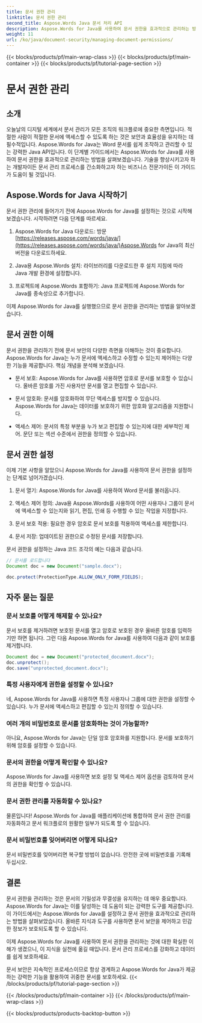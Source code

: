 ```yaml
---
title: 문서 권한 관리
linktitle: 문서 권한 관리
second_title: Aspose.Words Java 문서 처리 API
description: Aspose.Words for Java를 사용하여 문서 권한을 효과적으로 관리하는 방법을 알아보세요. 이 포괄적인 가이드는 단계별 지침과 소스 코드 예를 제공합니다.
weight: 11
url: /ko/java/document-security/managing-document-permissions/
---
```


{{< blocks/products/pf/main-wrap-class >}}
{{< blocks/products/pf/main-container >}}
{{< blocks/products/pf/tutorial-page-section >}}

# 문서 권한 관리


## 소개

오늘날의 디지털 세계에서 문서 관리가 모든 조직의 워크플로에 중요한 측면입니다. 적절한 사람이 적절한 문서에 액세스할 수 있도록 하는 것은 보안과 효율성을 유지하는 데 필수적입니다. Aspose.Words for Java는 Word 문서를 쉽게 조작하고 관리할 수 있는 강력한 Java API입니다. 이 단계별 가이드에서는 Aspose.Words for Java를 사용하여 문서 권한을 효과적으로 관리하는 방법을 살펴보겠습니다. 기술을 향상시키고자 하는 개발자이든 문서 관리 프로세스를 간소화하고자 하는 비즈니스 전문가이든 이 가이드가 도움이 될 것입니다.

## Aspose.Words for Java 시작하기

문서 권한 관리에 들어가기 전에 Aspose.Words for Java를 설정하는 것으로 시작해 보겠습니다. 시작하려면 다음 단계를 따르세요.

1.  Aspose.Words for Java 다운로드: 방문[https://releases.aspose.com/words/java/](https://releases.aspose.com/words/java/)Aspose.Words for Java의 최신 버전을 다운로드하세요.

2. Java용 Aspose.Words 설치: 라이브러리를 다운로드한 후 설치 지침에 따라 Java 개발 환경에 설정합니다.

3. 프로젝트에 Aspose.Words 포함하기: Java 프로젝트에 Aspose.Words for Java를 종속성으로 추가합니다.

이제 Aspose.Words for Java를 실행했으므로 문서 권한을 관리하는 방법을 알아보겠습니다.

## 문서 권한 이해

문서 권한을 관리하기 전에 문서 보안의 다양한 측면을 이해하는 것이 중요합니다. Aspose.Words for Java는 누가 문서에 액세스하고 수정할 수 있는지 제어하는 다양한 기능을 제공합니다. 핵심 개념을 분석해 보겠습니다.

- 문서 보호: Aspose.Words for Java를 사용하면 암호로 문서를 보호할 수 있습니다. 올바른 암호를 가진 사용자만 문서를 열고 편집할 수 있습니다.

- 문서 암호화: 문서를 암호화하여 무단 액세스를 방지할 수 있습니다. Aspose.Words for Java는 데이터를 보호하기 위한 암호화 알고리즘을 지원합니다.

- 액세스 제어: 문서의 특정 부분을 누가 보고 편집할 수 있는지에 대한 세부적인 제어. 문단 또는 섹션 수준에서 권한을 정의할 수 있습니다.

## 문서 권한 설정

이제 기본 사항을 알았으니 Aspose.Words for Java를 사용하여 문서 권한을 설정하는 단계로 넘어가겠습니다.

1. 문서 열기: Aspose.Words for Java를 사용하여 Word 문서를 불러옵니다.

2. 액세스 제어 정의: Java용 Aspose.Words를 사용하여 어떤 사용자나 그룹이 문서에 액세스할 수 있는지와 읽기, 편집, 인쇄 등 수행할 수 있는 작업을 지정합니다.

3. 문서 보호 적용: 필요한 경우 암호로 문서 보호를 적용하여 액세스를 제한합니다.

4. 문서 저장: 업데이트된 권한으로 수정된 문서를 저장합니다.

문서 권한을 설정하는 Java 코드 조각의 예는 다음과 같습니다.

```java
// 문서를 로드합니다
Document doc = new Document("sample.docx");

doc.protect(ProtectionType.ALLOW_ONLY_FORM_FIELDS);
```

## 자주 묻는 질문

### 문서 보호를 어떻게 해제할 수 있나요?

문서 보호를 제거하려면 보호된 문서를 열고 암호로 보호된 경우 올바른 암호를 입력하기만 하면 됩니다. 그런 다음 Aspose.Words for Java를 사용하여 다음과 같이 보호를 제거합니다.

```java
Document doc = new Document("protected_document.docx");
doc.unprotect();
doc.save("unprotected_document.docx");
```

### 특정 사용자에게 권한을 설정할 수 있나요?

네, Aspose.Words for Java를 사용하면 특정 사용자나 그룹에 대한 권한을 설정할 수 있습니다. 누가 문서에 액세스하고 편집할 수 있는지 정의할 수 있습니다.

### 여러 개의 비밀번호로 문서를 암호화하는 것이 가능할까?

아니요, Aspose.Words for Java는 단일 암호 암호화를 지원합니다. 문서를 보호하기 위해 암호를 설정할 수 있습니다.

### 문서의 권한을 어떻게 확인할 수 있나요?

Aspose.Words for Java를 사용하면 보호 설정 및 액세스 제어 옵션을 검토하여 문서의 권한을 확인할 수 있습니다.

### 문서 권한 관리를 자동화할 수 있나요?

물론입니다! Aspose.Words for Java를 애플리케이션에 통합하여 문서 권한 관리를 자동화하고 문서 워크플로의 원활한 일부가 되도록 할 수 있습니다.

### 문서 비밀번호를 잊어버리면 어떻게 되나요?

문서 비밀번호를 잊어버리면 복구할 방법이 없습니다. 안전한 곳에 비밀번호를 기록해 두십시오.

## 결론

문서 권한을 관리하는 것은 문서의 기밀성과 무결성을 유지하는 데 매우 중요합니다. Aspose.Words for Java는 이를 달성하는 데 도움이 되는 강력한 도구를 제공합니다. 이 가이드에서는 Aspose.Words for Java를 설정하고 문서 권한을 효과적으로 관리하는 방법을 살펴보았습니다. 올바른 지식과 도구를 사용하면 문서 보안을 제어하고 민감한 정보가 보호되도록 할 수 있습니다.

이제 Aspose.Words for Java를 사용하여 문서 권한을 관리하는 것에 대한 확실한 이해가 생겼으니, 이 지식을 실천에 옮길 때입니다. 문서 관리 프로세스를 강화하고 데이터를 쉽게 보호하세요.

문서 보안은 지속적인 프로세스이므로 항상 경계하고 Aspose.Words for Java가 제공하는 강력한 기능을 활용하여 귀중한 문서를 보호하세요.
{{< /blocks/products/pf/tutorial-page-section >}}

{{< /blocks/products/pf/main-container >}}
{{< /blocks/products/pf/main-wrap-class >}}

{{< blocks/products/products-backtop-button >}}
